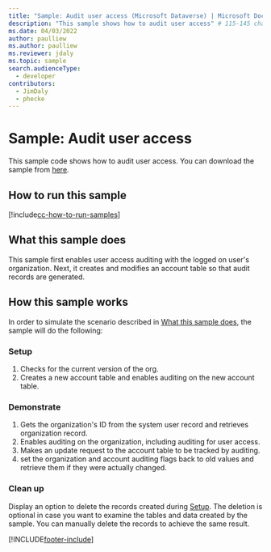 ```yaml
---
title: "Sample: Audit user access (Microsoft Dataverse) | Microsoft Docs" # Intent and product brand in a unique string of 43-59 chars including spaces
description: "This sample shows how to audit user access" # 115-145 characters including spaces. This abstract displays in the search result.
ms.date: 04/03/2022
author: paulliew
ms.author: paulliew
ms.reviewer: jdaly
ms.topic: sample
search.audienceType:
  - developer
contributors:
  - JimDaly
  - phecke
---
```


# Sample: Audit user access

This sample code shows how to audit user access. You can download the sample from [here](https://github.com/microsoft/PowerApps-Samples/tree/master/dataverse/orgsvc/C%23/AuditUserAccess).

## How to run this sample

[!include[cc-how-to-run-samples](../../includes/cc-how-to-run-samples.md)]

## What this sample does

This sample first enables user access auditing with the logged on user's organization. Next, it creates and modifies an account table so that audit records are generated.

## How this sample works

In order to simulate the scenario described in [What this sample does](#what-this-sample-does), the sample will do the following:

### Setup

1. Checks for the current version of the org.
1. Creates a new account table and enables auditing on the new account table.

### Demonstrate

1. Gets the organization's ID from the system user record and retrieves organization record.
2. Enables auditing on the organization, including auditing for user access.
3. Makes an update request to the account table to be tracked by auditing.
4. set the organization and account auditing flags back to old values and retrieve them if they were actually changed.

### Clean up

Display an option to delete the records created during [Setup](#setup). The deletion is optional in case you want to examine the tables and data created by the sample. You can manually delete the records to achieve the same result.

[!INCLUDE[footer-include](../../../../includes/footer-banner.md)]
